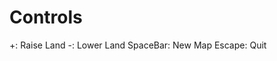 Controls
=======================

+:          Raise Land
-:          Lower Land
SpaceBar:   New Map
Escape:     Quit
